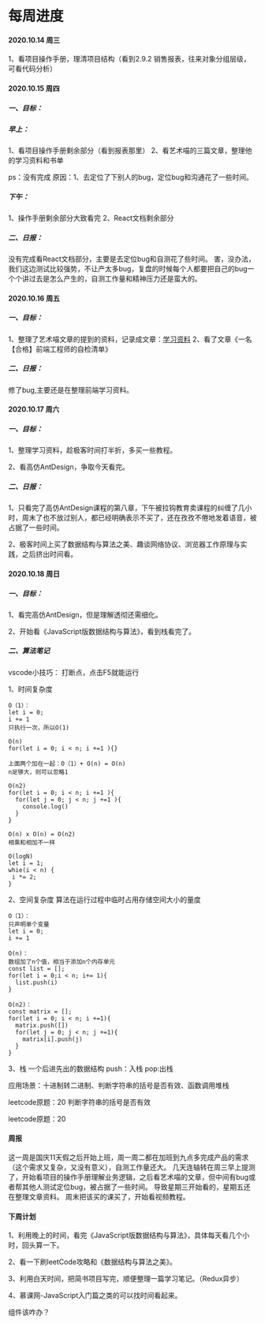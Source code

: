 # 每周进度

#### 2020.10.14 周三
1、看项目操作手册，理清项目结构（看到2.9.2 销售报表，往来对象分组层级，可看代码分析）


#### 2020.10.15 周四

##### 一、目标：
##### 早上：
1、看项目操作手册剩余部分（看到报表那里）
2、看艺术喵的三篇文章，整理他的学习资料和书单

ps：没有完成
原因：1、去定位了下别人的bug，定位bug和沟通花了一些时间。

##### 下午：
1、操作手册剩余部分大致看完
2、React文档剩余部分


##### 二、日报：
没有完成看React文档部分，主要是去定位bug和自测花了些时间。
害，没办法，我们这边测试比较强势，不让产太多bug，复盘的时候每个人都要把自己的bug一个个讲过去是怎么产生的，自测工作量和精神压力还是蛮大的。


#### 2020.10.16 周五

##### 一、目标：
1、整理了艺术喵文章的提到的资料，记录成文章：[学习资料](/前端学习资料/学习资料.md)
2、看了文章《一名【合格】前端工程师的自检清单》


##### 二、日报：
修了bug,主要还是在整理前端学习资料。

#### 2020.10.17 周六

##### 一、目标：
1、整理学习资料，趁极客时间打半折，多买一些教程。

2、看高仿AntDesign，争取今天看完。


##### 二、日报：
1、只看完了高仿AntDesign课程的第八章，下午被拉钩教育卖课程的纠缠了几小时，周末了也不放过别人，都已经明确表示不买了，还在孜孜不倦地发着语音，被占据了一些时间。

2、极客时间上买了数据结构与算法之美、趣谈网络协议、浏览器工作原理与实践，之后挤出时间看。

#### 2020.10.18 周日

##### 一、目标：
1、看完高仿AntDesign，但是理解透彻还需细化。

2、开始看《JavaScript版数据结构与算法》，看到栈看完了。

##### 二、算法笔记
vscode小技巧：
打断点，点击F5就能运行

1、时间复杂度
```
O（1）：
let i = 0;
i += 1
只执行一次，所以O(1)
```

```
O(n)
for(let i = 0; i < n; i +=1 ){}

上面两个加在一起：O（1）+ O(n) = O(n)
n足够大，则可以忽略1
```
```
O(n2)
for(let i = 0; i < n; i +=1 ){
  for(let j = 0; j < n; j +=1 ){
    console.log()
  }
}

O(n) x O(n) = O(n2)
相乘和相加不一样
```

```
O(logN)
let i = 1;
whie(i < n) {
 i *= 2; 
}
```

2、空间复杂度
算法在运行过程中临时占用存储空间大小的量度

```
O（1）：
只声明单个变量
let i = 0;
i += 1
```

```
O(n)：
数组加了n个值，相当于添加n个内存单元
const list = [];
for(let i = 0;i < n; i+= 1){
  list.push(i)
}

O(n2)：
const matrix = [];
for(let i = 0; i < n; i +=1){
  matrix.push([])
  for(let j = 0; j < n; j +=1){
    matrix[i].push(j)
  }
}
```

3、栈
一个后进先出的数据结构
push：入栈
pop:出栈

应用场景：十进制转二进制、判断字符串的括号是否有效、函数调用堆栈

leetcode原题：20
判断字符串的括号是否有效

leetcode原题：20


#### 周报
这一周是国庆11天假之后开始上班，周一周二都在加班到九点多完成产品的需求（这个需求又复杂，又没有意义），自测工作量还大。
几天连轴转在周三早上提测了，开始看项目的操作手册理解业务逻辑，之后看艺术喵的文章，但中间有bug或者帮其他人测试定位bug，被占据了一些时间。
导致星期三开始看的，星期五还在整理文章资料。
周末把该买的课买了，开始看视频教程。

#### 下周计划
1、利用晚上的时间，看完《JavaScript版数据结构与算法》，具体每天看几个小时，回头算一下。

2、看一下刷leetCode攻略和《数据结构与算法之美》。

3、利用白天时间，把简书项目写完，顺便整理一篇学习笔记。（Redux异步）

4、慕课网-JavaScript入门篇之类的可以找时间看起来。


组件该咋办？